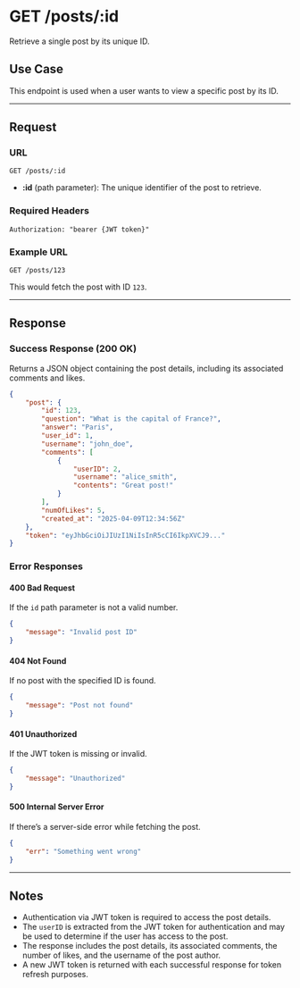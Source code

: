 # GET /posts/:id

Retrieve a single post by its unique ID.

## Use Case

This endpoint is used when a user wants to view a specific post by its ID.

---

## Request

### URL

```
GET /posts/:id
```

- **:id** (path parameter): The unique identifier of the post to retrieve.

### Required Headers

```
Authorization: "bearer {JWT token}"
```

### Example URL

```
GET /posts/123
```

This would fetch the post with ID `123`.

---

## Response

### Success Response (200 OK)

Returns a JSON object containing the post details, including its associated comments and likes.

```json
{
    "post": {
        "id": 123,
        "question": "What is the capital of France?",
        "answer": "Paris",
        "user_id": 1,
        "username": "john_doe",
        "comments": [
            {
                "userID": 2,
                "username": "alice_smith",
                "contents": "Great post!"
            }
        ],
        "numOfLikes": 5,
        "created_at": "2025-04-09T12:34:56Z"
    },
    "token": "eyJhbGciOiJIUzI1NiIsInR5cCI6IkpXVCJ9..."
}
```

### Error Responses

#### 400 Bad Request

If the `id` path parameter is not a valid number.

```json
{
    "message": "Invalid post ID"
}
```

#### 404 Not Found

If no post with the specified ID is found.

```json
{
    "message": "Post not found"
}
```

#### 401 Unauthorized

If the JWT token is missing or invalid.

```json
{
    "message": "Unauthorized"
}
```

#### 500 Internal Server Error

If there’s a server-side error while fetching the post.

```json
{
    "err": "Something went wrong"
}
```

---

## Notes

- Authentication via JWT token is required to access the post details.
- The `userID` is extracted from the JWT token for authentication and may be used to determine if the user has access to the post.
- The response includes the post details, its associated comments, the number of likes, and the username of the post author.
- A new JWT token is returned with each successful response for token refresh purposes.

